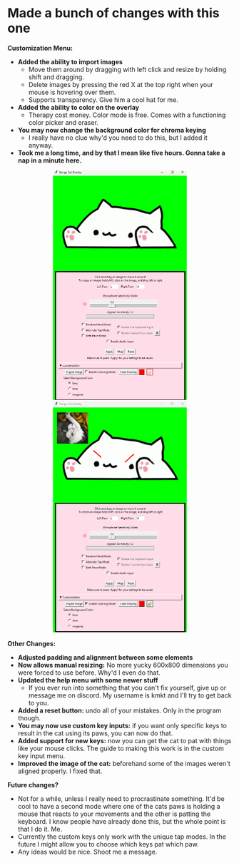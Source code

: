 # Made a bunch of changes with this one

**Customization Menu:** 
- **Added the ability to import images**
  - Move them around by dragging with left click and resize by holding shift and dragging.
  - Delete images by pressing the red X at the top right when your mouse is hovering over them.
  - Supports transparency. Give him a cool hat for me.
- **Added the ability to color on the overlay**
  - Therapy cost money. Color mode is free. Comes with a functioning color picker and eraser.
- **You may now change the background color for chroma keying**
  - I really have no clue why'd you need to do this, but I added it anyway.
- **Took me a long time, and by that I mean like five hours. Gonna take a nap in a minute here.**

<p align="center">
  <img src="normal.png" width="300" />
  <img src="awesome.png"  width="300" />
</p>

**Other Changes:**
- **Adjusted padding and alignment between some elements**
- **Now allows manual resizing:** No more yucky 600x800 dimensions you were forced to use before. Why'd I even do that.
- **Updated the help menu with some newer stuff**
  - If you ever run into something that you can't fix yourself, give up or message me on discord. My username is kmkt and I'll try to get back to you.
- **Added a reset button:** undo all of your mistakes. Only in the program though.
- **You may now use custom key inputs:** if you want only specific keys to result in the cat using its paws, you can now do that.
- **Added support for new keys:** now you can get the cat to pat with things like your mouse clicks. The guide to making this work is in the custom key input menu.
- **Improved the image of the cat:** beforehand some of the images weren't aligned properly. I fixed that.

**Future changes?**
- Not for a while, unless I really need to procrastinate something. It'd be cool to have a second mode where one of the cats paws is holding a mouse that reacts to your movements and the other is patting the keyboard. I know people have already done this, but the whole point is that I do it. Me.
- Currently the custom keys only work with the unique tap modes. In the future I might allow you to choose which keys pat which paw.
- Any ideas would be nice. Shoot me a message.

